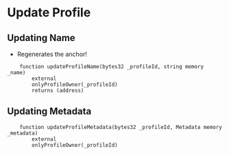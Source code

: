 # Update Profile

## Updating Name

*   Regenerates the anchor!

```solidity
    function updateProfileName(bytes32 _profileId, string memory _name)
        external
        onlyProfileOwner(_profileId)
        returns (address)
```

## Updating Metadata

```solidity
    function updateProfileMetadata(bytes32 _profileId, Metadata memory _metadata)
        external
        onlyProfileOwner(_profileId)
```
